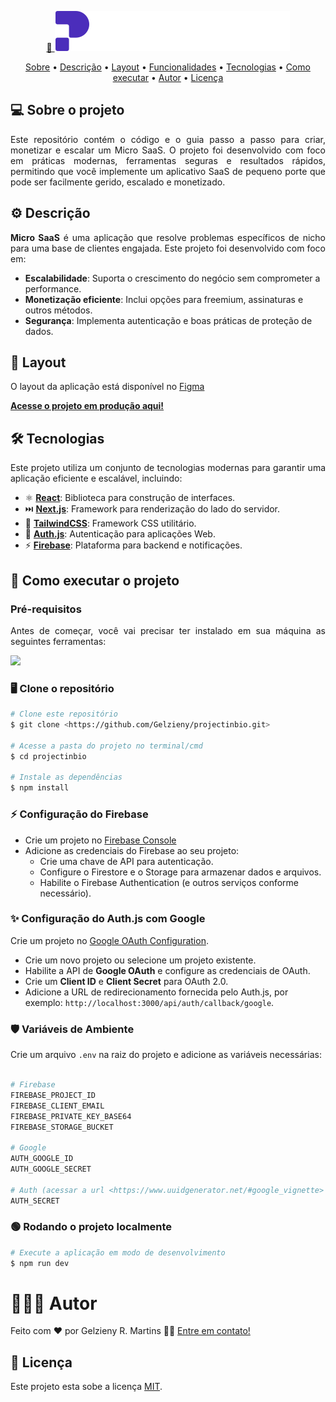 <p align="center">
  <a href="#">
    🔗 <img src="https://raw.githubusercontent.com/Gelzieny/projectinbio/bc65da43f5a148b600a4e15bbd388c5784acbf50/.github/img/logo.svg"  alt="Logo project inbio" />
  </a>
</p>

<p align="center">
 <a href="#-sobre-o-projeto">Sobre</a> •
 <a href="#-descricao">Descrição</a> •
 <a href="#-layout">Layout</a> • 
 <a href="#-funcionalidades">Funcionalidades</a> • 
 <a href="#-tecnologias">Tecnologias</a> • 
 <a href="#-como-executar-o-projeto">Como executar</a> • 
 <a href="#-autor">Autor</a> • 
 <a href="#user-content--licença">Licença</a>
</p>

## 💻 Sobre o projeto

<p align="justify">
Este repositório contém o código e o guia passo a passo para criar, monetizar e escalar um Micro SaaS. O projeto foi desenvolvido com foco em práticas modernas, ferramentas seguras e resultados rápidos, permitindo que você implemente um aplicativo SaaS de pequeno porte que pode ser facilmente gerido, escalado e monetizado.
</p>

## ⚙️ Descrição

<p align="justify">
<strong>Micro SaaS</strong>  é uma aplicação que resolve problemas específicos de nicho para uma base de clientes engajada. Este projeto foi desenvolvido com foco em:
</p>

- **Escalabilidade**: Suporta o crescimento do negócio sem comprometer a performance.
- **Monetização eficiente**: Inclui opções para freemium, assinaturas e outros métodos.
- **Segurança**: Implementa autenticação e boas práticas de proteção de dados.


## 🎨 Layout

O layout da aplicação está disponível no [Figma](https://www.figma.com/design/nyYXKhuL54nnMuvOArgVzq/Project-in-bio-(Community)-(Copy)?node-id=0-1&p=f&t=qp5NPIH2ut9UBXgx-0)

**[Acesse o projeto em produção aqui!](https://seu-link-de-producao.com)**

## 🛠 Tecnologias

<p align="justify">Este projeto utiliza um conjunto de tecnologias modernas para garantir uma aplicação eficiente e escalável, incluindo:</p>

- ⚛️ **[React](https://reactjs.org/)**: Biblioteca para construção de interfaces.
- ⏭️ **[Next.js](https://nextjs.org/)**: Framework para renderização do lado do servidor.
- 🎨 **[TailwindCSS](https://tailwindcss.com/)**: Framework CSS utilitário.
- 🔐 **[Auth.js](https://authjs.dev/)**: Autenticação para aplicações Web.
- ⚡ **[Firebase](https://firebase.google.com/)**: Plataforma para backend e notificações.


## 🚀 Como executar o projeto

### Pré-requisitos

<p align="justify">Antes de começar, você vai precisar ter instalado em sua máquina as seguintes ferramentas:</p>

<a href="https://skillicons.dev">
  <img src="https://skillicons.dev/icons?i=git,nodejs,vscode" />
</a>

### 🖥️ Clone o repositório

```bash
# Clone este repositório
$ git clone <https://github.com/Gelzieny/projectinbio.git>

# Acesse a pasta do projeto no terminal/cmd
$ cd projectinbio

# Instale as dependências
$ npm install
```
### ⚡ Configuração do Firebase

- Crie um projeto no [Firebase Console](https://firebase.google.com/)
- Adicione as credenciais do Firebase ao seu projeto:
  - Crie uma chave de API para autenticação.
  - Configure o Firestore e o Storage para armazenar dados e arquivos.
  - Habilite o Firebase Authentication (e outros serviços conforme necessário).


### ✨ Configuração do Auth.js com Google

Crie um projeto no [Google OAuth Configuration](https://console.developers.google.com/apis/credentials).

- Crie um novo projeto ou selecione um projeto existente.
- Habilite a API de **Google OAuth** e configure as credenciais de OAuth.
- Crie um **Client ID** e **Client Secret** para OAuth 2.0.
- Adicione a URL de redirecionamento fornecida pelo Auth.js, por exemplo: `http://localhost:3000/api/auth/callback/google`.

### 🛡️ Variáveis de Ambiente
Crie um arquivo `.env` na raiz do projeto e adicione as variáveis necessárias:

````bash

# Firebase
FIREBASE_PROJECT_ID
FIREBASE_CLIENT_EMAIL
FIREBASE_PRIVATE_KEY_BASE64
FIREBASE_STORAGE_BUCKET

# Google
AUTH_GOOGLE_ID
AUTH_GOOGLE_SECRET

# Auth (acessar a url <https://www.uuidgenerator.net/#google_vignette> gerar um id)
AUTH_SECRET
````

### 🟢 Rodando o projeto localmente

```bash
# Execute a aplicação em modo de desenvolvimento
$ npm run dev
```

# 🧑🏻‍💻 Autor

Feito com ❤️ por Gelzieny R. Martins 👋🏽 [Entre em contato!](https://www.linkedin.com/in/gelzieny-r-martins-180551106/)

## 📝 Licença

Este projeto esta sobe a licença [MIT](./LICENSE).